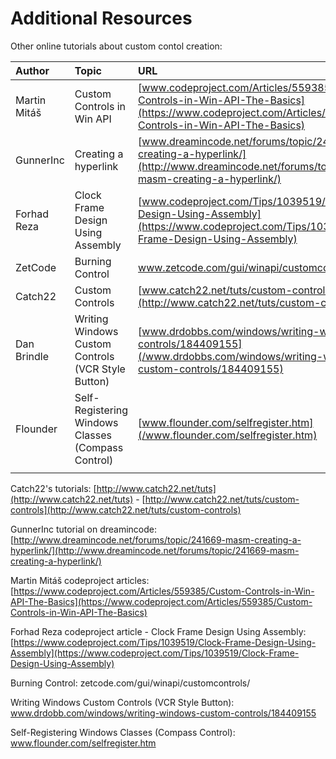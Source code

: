 # Additional Resources

Other online tutorials about custom contol creation:

| Author | Topic | URL |
| :--- | :--- | :--- |
| Martin Mitáš | Custom Controls in Win API | [www.codeproject.com/Articles/559385/Custom-Controls-in-Win-API-The-Basics](https://www.codeproject.com/Articles/559385/Custom-Controls-in-Win-API-The-Basics) |
| GunnerInc | Creating a hyperlink | [www.dreamincode.net/forums/topic/241669-masm-creating-a-hyperlink/](http://www.dreamincode.net/forums/topic/241669-masm-creating-a-hyperlink/) |
| Forhad Reza | Clock Frame Design Using Assembly | [www.codeproject.com/Tips/1039519/Clock-Frame-Design-Using-Assembly](https://www.codeproject.com/Tips/1039519/Clock-Frame-Design-Using-Assembly) |
| ZetCode | Burning Control | [www.zetcode.com/gui/winapi/customcontrols/ ](/www.zetcode.com/gui/winapi/customcontrols/ ) |
| Catch22 | Custom Controls | [www.catch22.net/tuts/custom-controls](http://www.catch22.net/tuts/custom-controls) |
| Dan Brindle | Writing Windows Custom Controls \(VCR Style Button\) | [www.drdobbs.com/windows/writing-windows-custom-controls/184409155](/www.drdobbs.com/windows/writing-windows-custom-controls/184409155) |
| Flounder | Self-Registering Windows Classes \(Compass Control\) | [www.flounder.com/selfregister.htm](/www.flounder.com/selfregister.htm) |
|  |  |  |

Catch22's tutorials: [http://www.catch22.net/tuts](http://www.catch22.net/tuts) - [http://www.catch22.net/tuts/custom-controls](http://www.catch22.net/tuts/custom-controls)

GunnerInc tutorial on dreamincode: [http://www.dreamincode.net/forums/topic/241669-masm-creating-a-hyperlink/](http://www.dreamincode.net/forums/topic/241669-masm-creating-a-hyperlink/)

Martin Mitáš codeproject articles: [https://www.codeproject.com/Articles/559385/Custom-Controls-in-Win-API-The-Basics](https://www.codeproject.com/Articles/559385/Custom-Controls-in-Win-API-The-Basics)

Forhad Reza codeproject article - Clock Frame Design Using Assembly: [https://www.codeproject.com/Tips/1039519/Clock-Frame-Design-Using-Assembly](https://www.codeproject.com/Tips/1039519/Clock-Frame-Design-Using-Assembly)

Burning Control: zetcode.com/gui/winapi/customcontrols/

Writing Windows Custom Controls \(VCR Style Button\): www.drdobb.com/windows/writing-windows-custom-controls/184409155

Self-Registering Windows Classes \(Compass Control\): www.flounder.com/selfregister.htm

